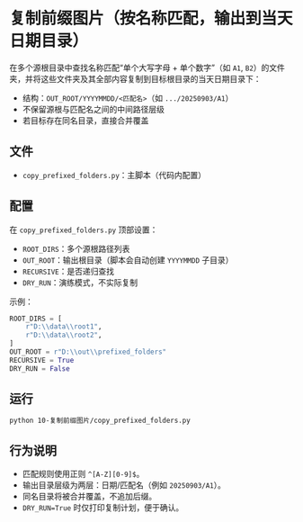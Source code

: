 # 复制前缀图片（按名称匹配，输出到当天日期目录）

在多个源根目录中查找名称匹配“单个大写字母 + 单个数字”（如 `A1`, `B2`）的文件夹，并将这些文件夹及其全部内容复制到目标根目录的当天日期目录下：
- 结构：`OUT_ROOT/YYYYMMDD/<匹配名>`（如 `.../20250903/A1`）
- 不保留源根与匹配名之间的中间路径层级
- 若目标存在同名目录，直接合并覆盖

## 文件
- `copy_prefixed_folders.py`：主脚本（代码内配置）

## 配置
在 `copy_prefixed_folders.py` 顶部设置：
- `ROOT_DIRS`：多个源根路径列表
- `OUT_ROOT`：输出根目录（脚本会自动创建 `YYYYMMDD` 子目录）
- `RECURSIVE`：是否递归查找
- `DRY_RUN`：演练模式，不实际复制

示例：
```python
ROOT_DIRS = [
    r"D:\\data\\root1",
    r"D:\\data\\root2",
]
OUT_ROOT = r"D:\\out\\prefixed_folders"
RECURSIVE = True
DRY_RUN = False
```

## 运行
```bash
python 10-复制前缀图片/copy_prefixed_folders.py
```

## 行为说明
- 匹配规则使用正则 `^[A-Z][0-9]$`。
- 输出目录层级为两层：日期/匹配名（例如 `20250903/A1`）。
- 同名目录将被合并覆盖，不追加后缀。
- `DRY_RUN=True` 时仅打印复制计划，便于确认。 